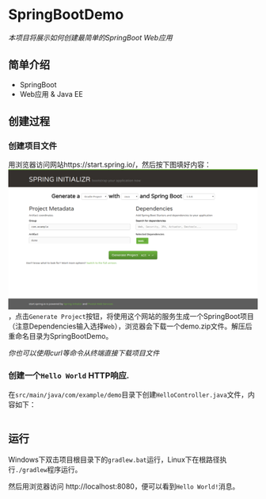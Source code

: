 # SpringBootDemo
*本项目将展示如何创建最简单的SpringBoot Web应用*

## 简单介绍
- SpringBoot
- Web应用 & Java EE

## 创建过程
### 创建项目文件
用浏览器访问网站https://start.spring.io/，然后按下图填好内容：
![从网页生成SpringBoot项目](doc/start-spring-io.png)，点击`Generate Project`按钮，将使用这个网站的服务生成一个SpringBoot项目（注意Dependencies输入选择`Web`），浏览器会下载一个demo.zip文件。解压后重命名目录为SpringBootDemo。

*你也可以使用curl等命令从终端直接下载项目文件*

### 创建一个`Hello World` HTTP响应.
在`src/main/java/com/example/demo`目录下创建`HelloController.java`文件，内容如下：
``` java
```

## 运行
Windows下双击项目根目录下的`gradlew.bat`运行，Linux下在根路径执行`./gradlew`程序运行。

然后用浏览器访问 http://localhost:8080，便可以看到`Hello World!`消息。